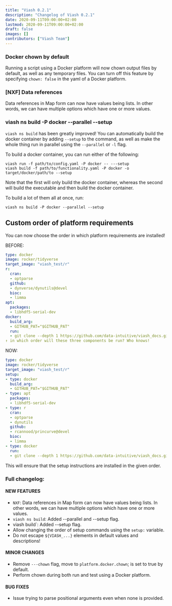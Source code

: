 ```yaml
---
title: "Viash 0.2.1"
description: "Changelog of Viash 0.2.1"
date: 2020-09-11T09:00:00+02:00
lastmod: 2020-09-11T09:00:00+02:00
draft: false
images: []
contributors: ["Viash Team"]
---
```


### Docker chown by default
Running a script using a Docker platform will now chown output files by default, as well as any temporary files. You can turn off this feature by specifying `chown: false` in the yaml of a Docker platform.

### [NXF] Data references
Data references in Map form can now have values being lists. In other words, we can have multiple options which have one or more values.

### viash ns build -P docker --parallel --setup
`viash ns build` has been greatly improved! You can automatically build the docker container by adding `--setup` to the command, as well as make the whole thing run in parallel using the `--parallel` or `-l` flag.

To build a docker container, you can run either of the following:
```
viash run -f path/to/config.yaml -P docker -- ---setup
viash build -f path/to/functionality.yaml -P docker -o target/docker/path/to --setup
```

Note that the first will only build the docker container, whereas the second will build the executable and then build the docker container.

To build a lot of them all at once, run:
```
viash ns build -P docker --parallel --setup
```

## Custom order of platform requirements
You can now choose the order in which platform requirements are installed!

BEFORE:
```yaml
type: docker
image: rocker/tidyverse
target_image: "viash_test/r"
r:
  cran:
  - optparse
  github:
  - dynverse/dynutils@devel
  bioc:
  - limma
apt:
  packages:
  - libhdf5-serial-dev
docker:
  build_arg:
  - GITHUB_PAT="$GITHUB_PAT"
  run:
  - git clone --depth 1 https://github.com/data-intuitive/viash_docs.git && rm -r viash_docs/.git
↑ in which order will these three components be run? Who knows!
```

NOW:
```yaml
type: docker
image: rocker/tidyverse
target_image: "viash_test/r"
setup:
- type: docker
  build_arg:
  - GITHUB_PAT="$GITHUB_PAT"
- type: apt
  packages:
  - libhdf5-serial-dev
- type: r
  cran:
  - optparse
  - dynutils
  github:
  - rcannood/princurve@devel
  bioc:
  - limma
- type: docker
  run:
  - git clone --depth 1 https://github.com/data-intuitive/viash_docs.git && rm -r viash_docs/.git
```

This will ensure that the setup instructions are installed in the given order.

### Full changelog:

#### NEW FEATURES

-   `NXF`: Data references in Map form can now have values being lists. In other words, we can have multiple options which have one or more values.
-   `viash ns build`: Added --parallel and --setup flag.
-   viash build`: Added --setup flag.
-   Allow changing the order of setup commands using the `setup:` variable.
-   Do not escape `${VIASH_...}` elements in default values and descriptions!

#### MINOR CHANGES

-   Remove `---chown` flag, move to `platform.docker.chown`; is set to true by default.
-   Perform chown during both run and test using a Docker platform.

#### BUG FIXES

-   Issue trying to parse positional arguments even when none is provided.
